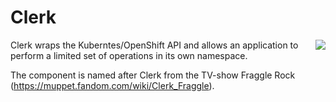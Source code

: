 # Clerk
<img align="right" src="https://vignette.wikia.nocookie.net/muppet/images/f/fc/Clerkfraggle.jpg/revision/latest?cb=20060727223537">

Clerk wraps the Kuberntes/OpenShift API and allows an application to perform a limited set of operations in its own namespace.

The component is named after Clerk from the TV-show Fraggle Rock (https://muppet.fandom.com/wiki/Clerk_Fraggle).

